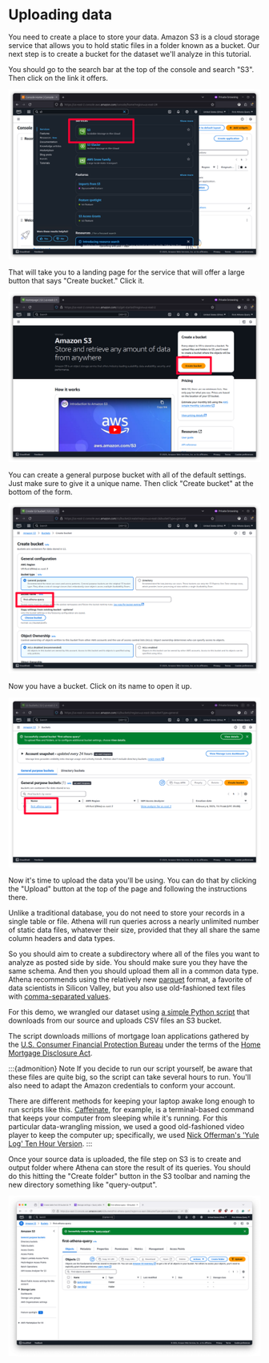 # Uploading data

You need to create a place to store your data. Amazon S3 is a cloud storage service that allows you to hold static files in a folder known as a bucket. Our next step is to create a bucket for the dataset we'll analyze in this tutorial.

You should go to the search bar at the top of the console and search "S3". Then click on the link it offers.

![AWS S3 search](_static/search-s3.png)

That will take you to a landing page for the service that will offer a large button that says "Create bucket." Click it.

![Bucket button](_static/bucket-button.png)

You can create a general purpose bucket with all of the default settings. Just make sure to give it a unique name. Then click "Create bucket" at the bottom of the form.

![Create bucket](_static/create-bucket.png)

Now you have a bucket. Click on its name to open it up.

![Bucket list](_static/bucket-list.png)

Now it's time to upload the data you'll be using. You can do that by clicking the "Upload" button at the top of the page and following the instructions there. 

Unlike a traditional database, you do not need to store your records in a single table or file. Athena will run queries across a nearly unlimited number of static data files, whatever their size, provided that they all share the same column headers and data types.

So you should aim to create a subdirectory where all of the files you want to analyze as posted side by side. You should make sure you they have the same schema. And then you should upload them all in a common data type. Athena recommends using the relatively new [parquet](https://en.wikipedia.org/wiki/Apache_Parquet) format, a favorite of data scientists in Silicon Valley, but you also use old-fashioned text files with [comma-separated values](https://en.wikipedia.org/wiki/Comma-separated_values).

For this demo, we wrangled our dataset using [a simple Python script](https://github.com/palewire/first-athena-query/tree/main/scripts/wrangle_hmda_data.py) that downloads from our source and uploads CSV files an S3 bucket.

The script downloads millions of mortgage loan applications gathered by the [U.S. Consumer Financial Protection Bureau](https://ffiec.cfpb.gov/) under the terms of the [Home Mortgage Disclosure Act](https://en.wikipedia.org/wiki/Home_Mortgage_Disclosure_Act).

:::{admonition} Note
If you decide to run our script yourself, be aware that these files are quite big, so the script can take several hours to run. You'll also need to adapt the Amazon credentials to conform your account.

There are different methods for keeping your laptop awake long enough to run scripts like this. [Caffeinate](https://ss64.com/mac/caffeinate.html), for example, is a terminal-based command that keeps your computer from sleeping while it's running. For this particular data-wrangling mission, we used a good old-fashioned video player to keep the computer up; specifically, we used [Nick Offerman's 'Yule Log' Ten Hour Version](https://www.youtube.com/watch?v=_StgHl92v5Q).
:::

Once your source data is uploaded, the file step on S3 is to create and output folder where Athena can store the result of its queries. You should do this hitting the "Create folder" button in the S3 toolbar and naming the new directory something like "query-output".

![Create query output folder](_static/create-output-folder.png)